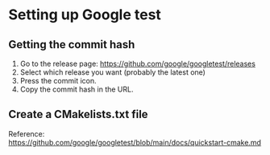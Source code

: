 # Setting up Google test

## Getting the commit hash
1. Go to the release page: https://github.com/google/googletest/releases
2. Select which release you want (probably the latest one)
3. Press the commit icon.
4. Copy the commit hash in the URL.

## Create a CMakelists.txt file
Reference: https://github.com/google/googletest/blob/main/docs/quickstart-cmake.md
